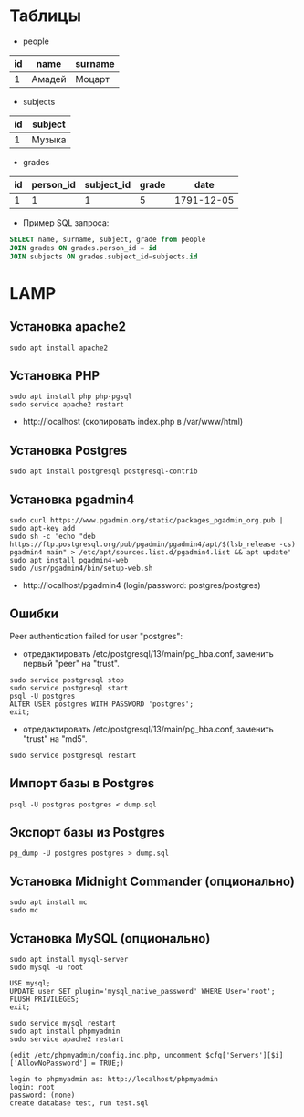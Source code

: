 # Таблицы

* people

id|name|surname
--|--|--
1|Амадей|Моцарт

* subjects

id | subject 
--|--
1 | Музыка


* grades

id | person_id | subject_id | grade | date
---|-----------|------------|-------|-----
1  | 1         |          1 | 5     | 1791-12-05


* Пример SQL запроса:

```sql
SELECT name, surname, subject, grade from people
JOIN grades ON grades.person_id = id
JOIN subjects ON grades.subject_id=subjects.id
```


# LAMP

## Установка apache2

```
sudo apt install apache2
```

## Установка PHP

```
sudo apt install php php-pgsql
sudo service apache2 restart
```

* http://localhost (скопировать index.php в /var/www/html)

## Установка Postgres
```
sudo apt install postgresql postgresql-contrib
```

## Установка pgadmin4

```
sudo curl https://www.pgadmin.org/static/packages_pgadmin_org.pub | sudo apt-key add
sudo sh -c 'echo "deb https://ftp.postgresql.org/pub/pgadmin/pgadmin4/apt/$(lsb_release -cs) pgadmin4 main" > /etc/apt/sources.list.d/pgadmin4.list && apt update'
sudo apt install pgadmin4-web
sudo /usr/pgadmin4/bin/setup-web.sh
```

* http://localhost/pgadmin4 (login/password: postgres/postgres)


## Ошибки

Peer authentication failed for user "postgres":

* отредактировать /etc/postgresql/13/main/pg_hba.conf, заменить первый "peer" на "trust".

```
sudo service postgresql stop
sudo service postgresql start
psql -U postgres
ALTER USER postgres WITH PASSWORD 'postgres';
exit;
```

* отредактировать  /etc/postgresql/13/main/pg_hba.conf, заменить "trust" на "md5".

```
sudo service postgresql restart
```

## Импорт базы в Postgres
```
psql -U postgres postgres < dump.sql
```

## Экспорт базы из Postgres
```
pg_dump -U postgres postgres > dump.sql
```

## Установка Midnight Commander (опционально)
```
sudo apt install mc
sudo mc
```

## Установка MySQL (опционально)
```
sudo apt install mysql-server
sudo mysql -u root

USE mysql;
UPDATE user SET plugin='mysql_native_password' WHERE User='root';
FLUSH PRIVILEGES;
exit;

sudo service mysql restart
sudo apt install phpmyadmin
sudo service apache2 restart

(edit /etc/phpmyadmin/config.inc.php, uncomment $cfg['Servers'][$i]['AllowNoPassword'] = TRUE;)

login to phpmyadmin as: http://localhost/phpmyadmin
login: root
password: (none)
create database test, run test.sql
```

